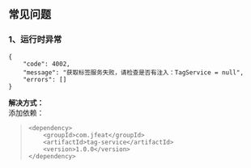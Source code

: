 ## **常见问题**
### 1、运行时异常
```
{  
    "code": 4002,  
    "message": "获取标签服务失败，请检查是否有注入：TagService = null",  
    "errors": []  
}
```
**解决方式：**  
添加依赖：
>     <dependency>
>         <groupId>com.jfeat</groupId>
>         <artifactId>tag-service</artifactId>
>         <version>1.0.0</version>
>     </dependency>